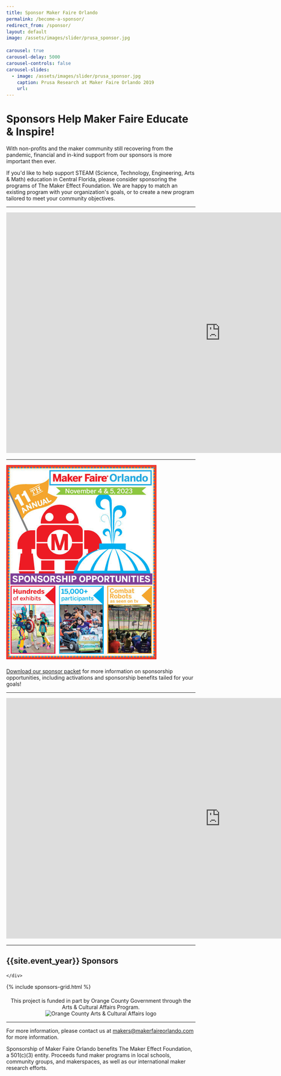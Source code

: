 ```yaml
---
title: Sponsor Maker Faire Orlando
permalink: /become-a-sponsor/
redirect_from: /sponsor/
layout: default
image: /assets/images/slider/prusa_sponsor.jpg

carousel: true
carousel-delay: 5000
carousel-controls: false
carousel-slides:
  - image: /assets/images/slider/prusa_sponsor.jpg
    caption: Prusa Research at Maker Faire Orlando 2019
    url:
---
```


# Sponsors Help Maker Faire Educate & Inspire!


With non-profits and the maker community still recovering from the pandemic, financial and in-kind support from our sponsors is more important then ever.

If you'd like to help support STEAM (Science, Technology, Engineering, Arts & Math) education in Central Florida, please consider sponsoring the programs of The Maker Effect Foundation. We are happy to match an existing program with your organization's goals, or to create a new program tailored to meet your community objectives.

---

<iframe width="1140" height="641" src="https://www.youtube.com/embed/1C3nSYkFG_E" title="YouTube video player" frameborder="0" allow="accelerometer; autoplay; clipboard-write; encrypted-media; gyroscope; picture-in-picture" allowfullscreen></iframe>

---

<div style="margin-bottom:20px"><a href="/assets/pdf/2023/MFO2023-Sponsor-Packet-v1.pdf"><img src="/assets/images/MFO2023-Sponsor-Packet-Cover-v1.jpg" width="400px"></a></div>
<div><a href="/assets/pdf/2023/MFO2023-Sponsor-Packet-v1.pdf">Download our sponsor packet</a> for more information on sponsorship opportunities, including activations and sponsorship benefits tailed for your goals!</div>

---
<iframe width="1140" height="641" src="https://www.youtube.com/embed/g6SkFhdnwmU" title="YouTube video player" frameborder="0" allow="accelerometer; autoplay; clipboard-write; encrypted-media; gyroscope; picture-in-picture" allowfullscreen></iframe>

---

<div class="container sponsors-landing">

  <div class="row padbottom">
    <div class="col-xs-12">
      <h2 class="pull-left">{{site.event_year}} Sponsors</h2>

    </div>
  </div>


  {% include sponsors-grid.html %}

  <div class="row spnosors-row">
    <p style="margin-top: 20px;text-align: center">This project is funded in part by Orange County Government through the Arts &amp; Cultural Affairs Program.<br>
    <img class="alignnone size-full wp-image-25608" src="{{ 'assets/images/site-branding/leaper_150x150.jpg' | relative_url }}" alt="Orange County Arts & Cultural Affairs logo" width="150" height="150">
    </p>
  </div>

</div>

---
For more information, please contact us at <makers@makerfaireorlando.com>  for more information.

Sponsorship of Maker Faire Orlando benefits The Maker Effect Foundation, a 501(c)(3) entity. Proceeds fund maker programs in local schools, community groups, and makerspaces, as well as our international maker research efforts.
